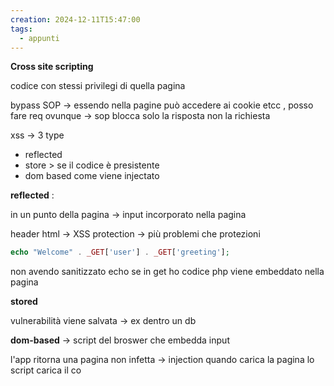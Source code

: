 ```yaml
---
creation: 2024-12-11T15:47:00
tags:
  - appunti
---
```

**Cross site scripting**

codice con stessi privilegi di quella pagina 

bypass SOP -> essendo nella pagine può accedere ai cookie etcc , posso fare req ovunque -> sop blocca solo la risposta non la richiesta

xss -> 3 type 
+ reflected
+ store > se il codice è presistente 
+ dom based
come viene injectato

**reflected** :

in un punto della pagina -> input incorporato nella pagina 

header html -> XSS protection -> più problemi che protezioni

```php
echo "Welcome" . _GET['user'] . _GET['greeting'];
```

non avendo sanitizzato echo se in get ho codice php viene embeddato nella pagina

**stored**

vulnerabilità viene salvata -> ex dentro un db 

**dom-based** -> script del broswer che embedda input

l'app ritorna una pagina non infetta -> injection quando carica la pagina lo script carica il co
